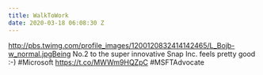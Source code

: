 ```yaml
---
title: WalkToWork
date: 2020-03-18 06:08:30 Z
---
```


 http://pbs.twimg.com/profile_images/1200120832414142465/L_Bojb-w_normal.jpgBeing No.2 to the super innovative Snap Inc. feels pretty good :-) #Microsoft https://t.co/MWWm9HQZpC #MSFTAdvocate